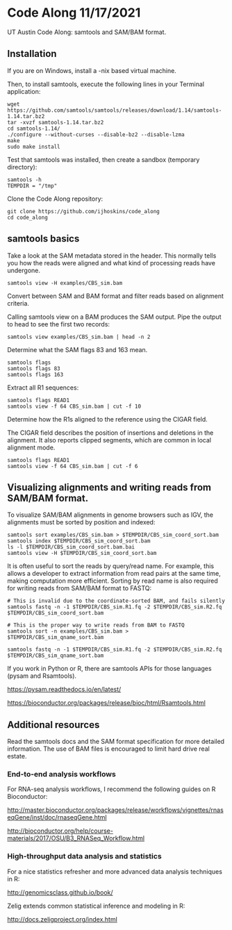 # Code Along 11/17/2021

UT Austin Code Along: samtools and SAM/BAM format.

## Installation

If you are on Windows, install a -nix based virtual machine.

Then, to install samtools, execute the following lines in your Terminal application:

```
wget https://github.com/samtools/samtools/releases/download/1.14/samtools-1.14.tar.bz2
tar -xvzf samtools-1.14.tar.bz2
cd samtools-1.14/
./configure --without-curses --disable-bz2 --disable-lzma
make
sudo make install
```

Test that samtools was installed, then create a sandbox (temporary directory):

```
samtools -h
TEMPDIR = "/tmp"
```

Clone the Code Along repository:
```
git clone https://github.com/ijhoskins/code_along
cd code_along
```

## samtools basics

Take a look at the SAM metadata stored in the header. This normally tells you how the reads were aligned and what kind of processing reads have undergone.

```
samtools view -H examples/CBS_sim.bam
```

Convert between SAM and BAM format and filter reads based on alignment criteria.

Calling samtools view on a BAM produces the SAM output. Pipe the output to head to see the first two records:

```
samtools view examples/CBS_sim.bam | head -n 2
```

Determine what the SAM flags 83 and 163 mean.

```
samtools flags
samtools flags 83
samtools flags 163
```

Extract all R1 sequences:
```
samtools flags READ1
samtools view -f 64 CBS_sim.bam | cut -f 10
```

Determine how the R1s aligned to the reference using the CIGAR field.

The CIGAR field describes the position of insertions and deletions in the alignment. It also reports clipped segments, which are common in local alignment mode.

```
samtools flags READ1
samtools view -f 64 CBS_sim.bam | cut -f 6
```

## Visualizing alignments and writing reads from SAM/BAM format.

To visualize SAM/BAM alignments in genome browsers such as IGV, the alignments must be sorted by position and indexed:

```
samtools sort examples/CBS_sim.bam > $TEMPDIR/CBS_sim_coord_sort.bam
samtools index $TEMPDIR/CBS_sim_coord_sort.bam
ls -l $TEMPDIR/CBS_sim_coord_sort.bam.bai
samtools view -H $TEMPDIR/CBS_sim_coord_sort.bam
```

It is often useful to sort the reads by query/read name. For example, this allows a developer to extract information from read pairs at the same time, making computation more efficient. Sorting by read name is also required for writing reads from SAM/BAM format to FASTQ:

```
# This is invalid due to the coordinate-sorted BAM, and fails silently
samtools fastq -n -1 $TEMPDIR/CBS_sim.R1.fq -2 $TEMPDIR/CBS_sim.R2.fq $TEMPDIR/CBS_sim_coord_sort.bam 

# This is the proper way to write reads from BAM to FASTQ
samtools sort -n examples/CBS_sim.bam > $TEMPDIR/CBS_sim_qname_sort.bam

samtools fastq -n -1 $TEMPDIR/CBS_sim.R1.fq -2 $TEMPDIR/CBS_sim.R2.fq $TEMPDIR/CBS_sim_qname_sort.bam 
```

If you work in Python or R, there are samtools APIs for those languages (pysam and Rsamtools).

https://pysam.readthedocs.io/en/latest/

https://bioconductor.org/packages/release/bioc/html/Rsamtools.html

## Additional resources

Read the samtools docs and the SAM format specification for more detailed information. The use of BAM files is encouraged to limit hard drive real estate.

### End-to-end analysis workflows

For RNA-seq analysis workflows, I recommend the following guides on R Bioconductor:

http://master.bioconductor.org/packages/release/workflows/vignettes/rnaseqGene/inst/doc/rnaseqGene.html

http://bioconductor.org/help/course-materials/2017/OSU/B3_RNASeq_Workflow.html

### High-throughput data analysis and statistics

For a nice statistics refresher and more advanced data analysis techniques in R:

http://genomicsclass.github.io/book/

Zelig extends common statistical inference and modeling in R:

http://docs.zeligproject.org/index.html


